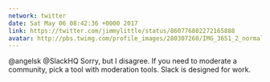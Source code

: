 ```yaml
---
network: twitter
date: Sat May 06 08:42:36 +0000 2017
link: https://twitter.com/jimmylittle/status/860776802272165888
avatar: http://pbs.twimg.com/profile_images/280307260/IMG_3651_2_normal.jpg
---
```


@angelsk @SlackHQ Sorry, but I disagree. If you need to moderate a community, pick a tool with moderation tools. Slack is designed for work.
